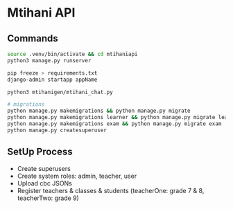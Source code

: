 # Mtihani API

## Commands

```bash
source .venv/bin/activate && cd mtihaniapi 
python3 manage.py runserver

pip freeze > requirements.txt
django-admin startapp appName

python3 mtihanigen/mtihani_chat.py

# migrations
python manage.py makemigrations && python manage.py migrate
python manage.py makemigrations learner && python manage.py migrate learner
python manage.py makemigrations exam && python manage.py migrate exam
python manage.py createsuperuser
```

## SetUp Process
- Create superusers
- Create system roles: admin, teacher, user
- Upload cbc JSONs
- Register teachers & classes & students (teacherOne: grade 7 & 8, teacherTwo: grade 9)
